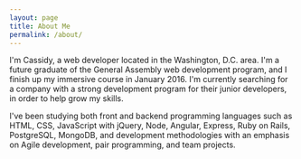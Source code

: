 ```yaml
---
layout: page
title: About Me
permalink: /about/
---
```


I'm Cassidy, a web developer located in the Washington, D.C. area. I'm a future graduate of the General Assembly web development program, and I finish up my immersive course in January 2016. I'm currently searching for a company with a strong development program for their junior developers, in order to help grow my skills.

I've been studying both front and backend programming languages such as HTML, CSS, JavaScript with jQuery, Node, Angular, Express, Ruby on Rails, PostgreSQL, MongoDB, and development methodologies with an emphasis on Agile development, pair programming, and team projects.
